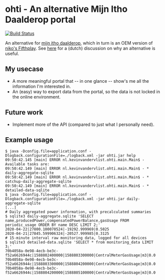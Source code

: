 # ohti - An alternative Mijn Itho Daalderop portal

[![Build Status](https://travis-ci.com/kevinvandervlist/ohti.svg?token=kieE72RdKXcsawrKB9K3&branch=master)](https://travis-ci.com/kevinvandervlist/ohti)

An alternative for [mijn itho daalderop](https://mijn.ithodaalderop.nl/#/login), which in turn is an OEM version of [niko's Fifthplay](https://www.fifthplay.com/). 
See [here](https://tweakers.net/productreview/212044/itho-daalderop-spider-connect.html) for a (dutch) discussion on why an alternative is useful. 

## My usecase
* A more meaningful portal that -- in one glance -- show's me all the information I'm interested in. 
* An (easy) way to export data from the portal, so the data is not locked in the online environment. 

## Future work
* Implement more of the API (compared to just what I personally need).

## Example usage

```
$ java -Dconfig.file=application.conf -Dlogback.configurationFile=./logback.xml -jar ohti.jar help
09:50:42.145 [main] ERROR nl.kevinvandervlist.ohti.main.Main$ - Available tasks are:
09:50:42.149 [main] ERROR nl.kevinvandervlist.ohti.main.Main$ - * daily-aggregate-sqlite
09:50:42.149 [main] ERROR nl.kevinvandervlist.ohti.main.Main$ - * catchup-daily-aggregate-sqlite
09:50:42.149 [main] ERROR nl.kevinvandervlist.ohti.main.Main$ - * detailed-data-sqlite
$ java -Dconfig.file=application.conf -Dlogback.configurationFile=./logback.xml -jar ohti.jar daily-aggregate-sqlite
[...]
# Daily aggregated power information, with precalculated summaries
$ sqlite3 daily-aggregate.sqlite 'SELECT name,producedPower,compensatedPowerBalance,gasUsage FROM periodic_usage ORDER BY name DESC LIMIT 2;'
2020-04-22|27800.100070524|-19292.999969|0.5025
2020-04-21|27845.599906324|-20527.999985|0.3125
# 15-minute interval raw monitoring data, logged for all devices
$ sqlite3 detailed-data.sqlite 'SELECT * from monitoring_data LIMIT 3;'
70b4058a-0e98-4ecb-be3c-f52a6626944c|1588802400000|1588803300000|CentralMeterGasUsage|m3|0.0
70b4058a-0e98-4ecb-be3c-f52a6626944c|1588803300000|1588804200000|CentralMeterGasUsage|m3|0.0
70b4058a-0e98-4ecb-be3c-f52a6626944c|1588804200000|1588805100000|CentralMeterGasUsage|m3|0.0
```
